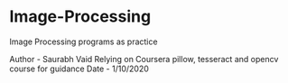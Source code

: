 # Image-Processing
Image Processing programs as practice


Author - Saurabh Vaid
Relying on Coursera pillow, tesseract and opencv course for guidance
Date - 1/10/2020
